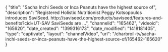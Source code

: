 {
    "title": "Sacha Inchi Seeds or Inca Peanuts have the highest source of",
    "description": "Registered Holistic Nutritionist Peggy Kotsopoulos introduces SaviSeed. http:\/\/saviseed.com\/products\/saviseed\/features-and-benefits?cid=UT-SAV SaviSeeds are ...",
    "channelid": "165462",
    "videoid": "165620",
    "date_created": "1399316173",
    "date_modified": "1418181405",
    "type": "captivate",
    "layout": "channelVideo",
    "url": "\/charbroil-tv\/sacha-inchi-seeds-or-inca-peanuts-have-the-highest-source-of\/165462-165620"
}